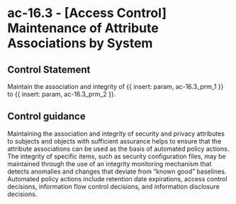 # ac-16.3 - \[Access Control\] Maintenance of Attribute Associations by System

## Control Statement

Maintain the association and integrity of {{ insert: param, ac-16.3_prm_1 }} to {{ insert: param, ac-16.3_prm_2 }}.

## Control guidance

Maintaining the association and integrity of security and privacy attributes to subjects and objects with sufficient assurance helps to ensure that the attribute associations can be used as the basis of automated policy actions. The integrity of specific items, such as security configuration files, may be maintained through the use of an integrity monitoring mechanism that detects anomalies and changes that deviate from “known good” baselines. Automated policy actions include retention date expirations, access control decisions, information flow control decisions, and information disclosure decisions.
